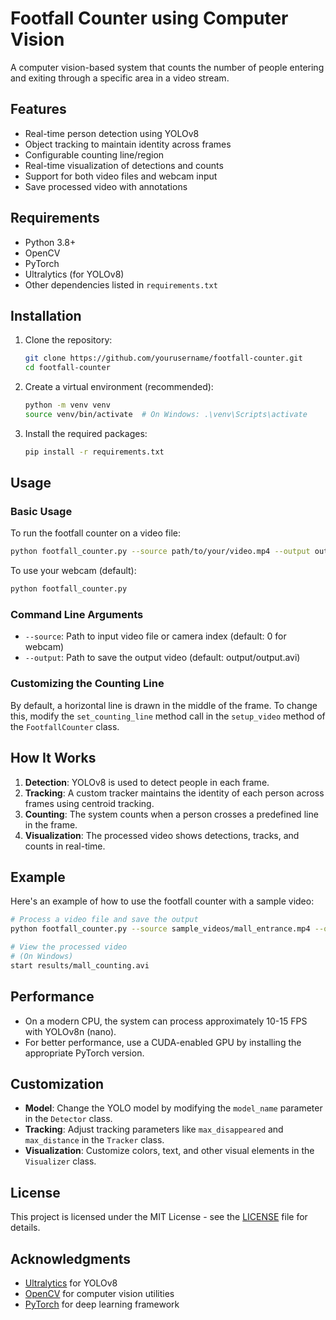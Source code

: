 # Footfall Counter using Computer Vision

A computer vision-based system that counts the number of people entering and exiting through a specific area in a video stream.

## Features

- Real-time person detection using YOLOv8
- Object tracking to maintain identity across frames
- Configurable counting line/region
- Real-time visualization of detections and counts
- Support for both video files and webcam input
- Save processed video with annotations

## Requirements

- Python 3.8+
- OpenCV
- PyTorch
- Ultralytics (for YOLOv8)
- Other dependencies listed in `requirements.txt`

## Installation

1. Clone the repository:
   ```bash
   git clone https://github.com/yourusername/footfall-counter.git
   cd footfall-counter
   ```

2. Create a virtual environment (recommended):
   ```bash
   python -m venv venv
   source venv/bin/activate  # On Windows: .\venv\Scripts\activate
   ```

3. Install the required packages:
   ```bash
   pip install -r requirements.txt
   ```

## Usage

### Basic Usage

To run the footfall counter on a video file:
```bash
python footfall_counter.py --source path/to/your/video.mp4 --output output.avi
```

To use your webcam (default):
```bash
python footfall_counter.py
```

### Command Line Arguments

- `--source`: Path to input video file or camera index (default: 0 for webcam)
- `--output`: Path to save the output video (default: output/output.avi)

### Customizing the Counting Line

By default, a horizontal line is drawn in the middle of the frame. To change this, modify the `set_counting_line` method call in the `setup_video` method of the `FootfallCounter` class.

## How It Works

1. **Detection**: YOLOv8 is used to detect people in each frame.
2. **Tracking**: A custom tracker maintains the identity of each person across frames using centroid tracking.
3. **Counting**: The system counts when a person crosses a predefined line in the frame.
4. **Visualization**: The processed video shows detections, tracks, and counts in real-time.

## Example

Here's an example of how to use the footfall counter with a sample video:

```bash
# Process a video file and save the output
python footfall_counter.py --source sample_videos/mall_entrance.mp4 --output results/mall_counting.avi

# View the processed video
# (On Windows)
start results/mall_counting.avi
```

## Performance

- On a modern CPU, the system can process approximately 10-15 FPS with YOLOv8n (nano).
- For better performance, use a CUDA-enabled GPU by installing the appropriate PyTorch version.

## Customization

- **Model**: Change the YOLO model by modifying the `model_name` parameter in the `Detector` class.
- **Tracking**: Adjust tracking parameters like `max_disappeared` and `max_distance` in the `Tracker` class.
- **Visualization**: Customize colors, text, and other visual elements in the `Visualizer` class.

## License

This project is licensed under the MIT License - see the [LICENSE](LICENSE) file for details.

## Acknowledgments

- [Ultralytics](https://ultralytics.com/) for YOLOv8
- [OpenCV](https://opencv.org/) for computer vision utilities
- [PyTorch](https://pytorch.org/) for deep learning framework
